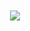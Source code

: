 <!-- ![header](https://capsule-render.vercel.app/api?type=Cylinder&color=5FC397&height=20&text=Become%20a%20Backend%20engineer&fontColor=ffffff&fontSize=13) -->
<!-- ![header](https://capsule-render.vercel.app/api?type=Cylinder&color=5FC397&height=25&text=&fontColor=ffffff&fontSize=18) -->


<!-- --- -->
<br>
<br>
<br>
<br>

<p align="center"><a href="https://doongu.tistory.com/category/Home"><img src="http://img.shields.io/badge/Click !-655ced?style=for-the-badge&color=black" style="height : auto; margin-left : 10px; margin-right : 10px;"/></a></p>

<br>
<br>
<br>

 <!-- --- -->



<!-- ![header](https://capsule-render.vercel.app/api?type=Cylinder&color=5FC397&height=25)  -->
<!-- 
<p align="center">
    <a href="https://github.com/anuraghazra/github-readme-stats">
    <img height="180px" src="https://github-readme-stats.vercel.app/api?username=doongu&show_icons=true&theme=vue&bg_color=FFFFFF,FFFFFF,FFFFFF,FFFFFF,FFFFFF,FFFFFF,ccf7c9,ccf7c9,ccf7c9,ccf7c9&icon_color=FFFFFF&border_color=39de94" />
</a>
   -->
<!--  
![header](https://capsule-render.vercel.app/api?type=Cylinder&color=5FC397&height=25)  -->




